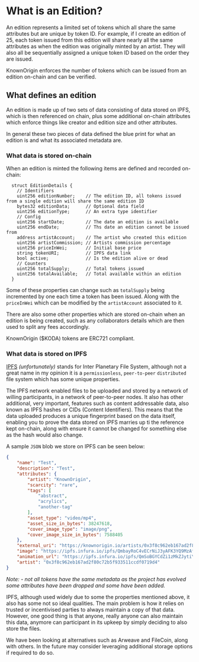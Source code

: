 # What is an Edition?

An edition represents a limited set of tokens which all share the same attributes but are unique by token ID. 
For example, if I create an edition of 25, each token issued from this edition will share nearly all the same attributes
 as when the edition was originally minted by an artist. They will also all be sequentially assigned a unique token ID 
 based on the order they are issued.

KnownOrigin enforces the number of tokens which can be issued from an edition on-chain and can be verified. 

## What defines an edition

An edition is made up of two sets of data consisting of data stored on IPFS, which is then referenced on chain, 
plus some additional on-chain attributes which enforce things like creator and edition size and other attributes.

In general these two pieces of data defined the blue print for what an edition is and what its associated metadata are.

### What data is stored on-chain

When an edition is minted the following items are defined and recorded on-chain:

```solidity
  struct EditionDetails {
    // Identifiers
    uint256 editionNumber;    // The edition ID, all tokens issued from a single edition will share the same edition ID
    bytes32 editionData;      // Optional data field
    uint256 editionType;      // An extra type identifier
    // Config
    uint256 startDate;        // The date an edition is available
    uint256 endDate;          // Ths date an edition cannot be issued from
    address artistAccount;    // The artist who created this edition
    uint256 artistCommission; // Artists commission percentage
    uint256 priceInWei;       // Initial base price
    string tokenURI;          // IPFS data link
    bool active;              // Is the edition alive or dead
    // Counters
    uint256 totalSupply;      // Total tokens issued
    uint256 totalAvailable;   // Total available within an edition
  }
```

Some of these properties can change such as `totalSupply` being incremented by one each time a token has been issued. 
Along with the `priceInWei` which can be modified by the `artistAccount` associated to it.

There are also some other properties which are stored on-chain when an edition is being created, such as any collaborators 
details which are then used to split any fees accordingly.

KnownOrigin ($KODA) tokens are ERC721 compliant.

### What data is stored on IPFS

[IPFS](https://ipfs.io/) _(unfortunately)_ stands for Inter Planetary File System, although not a great name in my opinion 
it is a `permissionless`, `peer-to-peer` `distributed` file system which has some unique properties.

The IPFS network enabled files to be uploaded and stored by a network of willing participants, in a network of peer-to-peer nodes.
It also has other additional, very important, features such as content addressable data, also known as IPFS hashes or CIDs (Content Identifiers). 
This means that the data uploaded produces a unique fingerprint based on the data itself, enabling you to prove the data stored on IPFS marries 
up ti the reference kept on-chain, along with ensure it cannot be changed for something else as the hash would also change.

A sample `JSON` blob we store on IPFS can be seen below:

```json
{
    "name": "Test",
    "description": "Test",
    "attributes": {
        "artist": "KnownOrigin",
        "scarcity": "rare",
        "tags": [
            "abstract",
            "acrylics",
            "another-tag"
        ],
        "asset_type": "video/mp4",
        "asset_size_in_bytes": 38247618,
        "cover_image_type": "image/png",
        "cover_image_size_in_bytes": 7588405
    },
    "external_uri": "https://knownorigin.io/artists/0x3f8c962eb167ad2f80c72b5f933511ccdf0719d4",
    "image": "https://ipfs.infura.io/ipfs/QmbayRoC4vECrNiJ3yAFK3YQ9MzAfhKgpAspNLRSBc8ZeV/asset.png",
    "animation_url": "https://ipfs.infura.io/ipfs/QmSoBGYCdZi1zMkZJytiYbyCG3dPKaG4fJmyQzAKihKfW3/asset.mp4",
    "artist": "0x3f8c962eb167ad2f80c72b5f933511ccdf0719d4"
}
```

_Note: - not all tokens have the same metadata as the project has evolved some attributes have been dropped and some have been added._ 

IPFS, although used widely due to some the properties mentioned above, it also has some not so ideal qualities.
 The main problem is how it relies on trusted or incentivised parties to always maintain a copy of that data. 
 However, one good thing is that anyone, really anyone can also maintain this data, 
 anymore can participant in its upkeep by simply deciding to also store the files.
 
We have been looking at alternatives such as Arweave and FileCoin, along with others.
 In the future may consider leveraging additional storage options if required to do so.  
